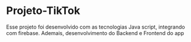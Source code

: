 # Projeto-TikTok
Esse projeto foi desenvolvido com as tecnologias Java script, integrando com firebase. Ademais, desenvolvimento do Backend e Frontend do app
